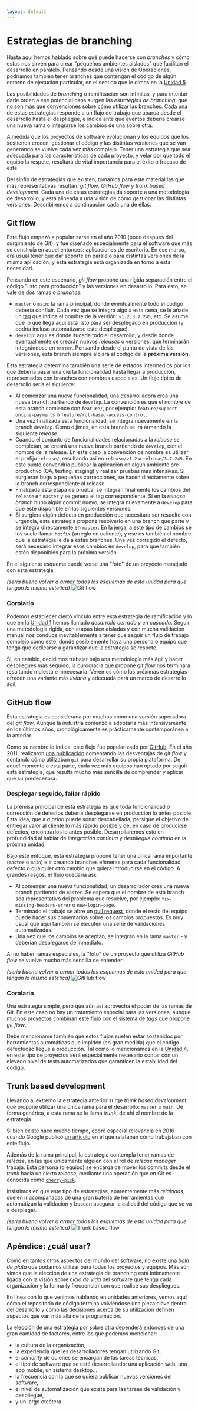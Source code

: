 ```yaml
---
layout: default
---
```


# Estrategias de branching

Hasta aquí hemos hablado sobre qué puede hacerse con _branches_ y cómo estas nos sirven para crear "pequeños ambientes aislados" que facilitan el desarrollo en paralelo. Pensando desde una visión de Operaciones, podríamos también tener branches que contengan el código de algún entorno de ejecución particular, en el sentido que le dimos en la [Unidad 5](../scm-git/entornos).

Las posibilidades de _branching_ o ramificación son infinitas, y para intentar darle orden a ese potencial caos surgen las _estrategias de branching_, que no son más que convenciones sobre cómo utilizar las branches. Cada una de estas estrategias responde a un flujo de trabajo que abarca desde el desarrollo hasta el despliegue, e indica ante qué eventos debería crearse una nueva rama o integrarse los cambios de una sobre otra. 

A medida que los proyectos de software evolucionan y los equipos que los sostienen crecen, gestionar el código y las distintas versiones que se van generando se vuelve cada vez más complejo. Tener una estrategia que sea adecuada para las características de cada proyecto, y velar por que todo el equipo la respete, resultará de vital importancia para el éxito o fracaso de este. 

Del sinfín de estrategias que existen, tomamos para este material las que más representativas resultan: _git flow_, _GitHub flow_ y _trunk based development_. Cada una de estas estrategias da soporte a una metodología de desarrollo, y está alineada a una visión de cómo gestionar las distintas versiones. Describiremos a continuación cada una de ellas.

## Git flow

Este flujo empezó a popularizarse en el año 2010 (poco después del surgimiento de Git), y fue diseñado especialmente para el software que más se construía en aquel entonces: aplicaciones de escritorio. En ese marco, era usual tener que dar soporte en paralelo para distintas versiones de la misma aplicación, y esta estrategia está organizada en torno a esta necesidad.

Pensando en este escenario, _git flow_ propone una rígida separación entre el código "listo para producción" y las versiones en desarrollo. Para esto, se vale de dos ramas o _branches_:

* `master` o `main`: la rama principal, donde eventualmente todo el código debería confluir.  Cada vez que se integra algo a esta rama, se le añade un [tag](../scm-git/gestion-de-versiones) que indica el nombre de la versión: `v1.2`, `3.7.245`, etc. Se asume que lo que llega aquí está listo para ser desplegado en producción (y podría incluso automatizarse este despliegue). 
* `develop`: aquí es donde sucede todo el desarrollo, y desde donde eventualmente se crearán nuevos _releases_ o versiones, que terminarán integrándose en `master`. Pensando desde el punto de vista de las versiones, esta branch siempre alojará al código de la **próxima versión**.

Esta estrategia determina también una serie de estados intermedios por los que debería pasar una cierta funcionalidad hasta llegar a producción, representados con branches con nombres especiales. Un flujo típico de desarrollo sería el siguiente:

* Al comenzar una nueva funcionalidad, una desarrolladora crea una nueva branch partiendo de `develop`. La convención es que el nombre de esta branch comience con `feature/`, por ejemplo: `feature/support-online-payments` o `feature/rol-based-access-control`.
* Una vez finalizada esta funcionalidad, se integra nuevamente en la branch `develop`. Como dijimos, en esta branch se irá armando la siguiente _release_.
* Cuando el conjunto de funcionalidades relacionadas a la _release_ se completan, se creará una nueva branch partiendo de `develop`, con el nombre de la release. En este caso la convención de nombre es utilizar el prefijo `release/`, resultando así en `release/v1.2` o `release/3.7.245`. En este punto convendría publicar la aplicación en algún ambiente pre-productivo (QA, testing, staging) y realizar pruebas más intensivas. Si surgieran bugs o pequeñas correcciones, se hacen directamente sobre la branch correspondiente al release.
* Finalizada esta etapa de prueba, se integran finalmente los cambios del `release` en `master` y se genera el tag correspondiente. Si en la _release branch_ hubo algún commit nuevo, se integra nuevamente a `develop` para que esté disponible en las siguientes versiones.
* Si surgiera algún defecto en producción que necesitara ser resuelto con urgencia, esta estrategia propone resolverlo en una branch que parte y se integra directamente en `master`. En la jerga, a este tipo de cambios se los suele llamar `hotfix` (arreglo en caliente), y ese es también el nombre que la estrategia le da a estas branches. Una vez corregido el defecto, será necesario integrar esos cambios en `develop`, para que también estén disponibles para la próxima versión

En el siguiente esquema puede verse una "foto" de un proyecto manejado con esta estrategia:

_(sería bueno volver a armar todos los esquemas de esta unidad para que tengan la misma estética)_
![Git flow](images/git-flow.png)

### Corolario

Podemos establecer cierto vínculo entre esta estrategia de ramificación y lo que en la [Unidad 1](../programacion-a-desarrollo/ciclo-de-vida) hemos llamado _desarrollo cerrado y en cascada_. Seguir una metodología rígida, con etapas bien aisladas y con mucha validación manual nos conduce inevitablemente a tener que seguir un flujo de trabajo complejo como este, donde posiblemente haya una persona o equipo que tenga que dedicarse a garantizar que la estrategia se respete.

Si, en cambio, decidimos trabajar bajo una metodología más ágil y hacer despliegues más seguido, la burocracia que propone _git flow_ nos terminará resultando molesta e innecesaria. Veremos cómo las próximas estrategias ofrecen una variante más _liviana_ y adecuada para un marco de desarrollo ágil. 

## GitHub flow

Esta estrategia es considerada por muchos como una versión superadora del _git flow_. Aunque la industria comenzó a adoptarla más intensivamente en los últimos años, cronológicamente es prácticamente contemporánea a la anterior. 

Como su nombre lo indica, este flujo fue popularizado por [GitHub](https://github.com/). En el año 2011, realizaron [una publicación](http://scottchacon.com/2011/08/31/github-flow.html) comentando las desventajas de _git flow_ y contando cómo utilizaban `git` para desarrollar su propia plataforma. De aquel momento a esta parte, cada vez más equipos han optado por seguir esta estrategia, que resulta mucho más sencilla de comprender y aplicar que su predecesora.

### Desplegar seguido, fallar rápido

La premisa principal de esta estrategia es que toda funcionalidad o corrección de defectos debería desplegarse en producción lo antes posible. Esta idea, que a _a priori_ puede sonar descabellada, persigue el objetivo de entregar valor al cliente lo más rápido posible y de, en caso de producirse defectos, encontrarlos lo antes posible. Desarrollaremos esto en profundidad al hablar de _integración continua_ y _despliegue continuo_ en la próxima unidad.

Bajo este enfoque, esta estrategia propone tener una única rama importante (`master` o `main`) e ir creando branches efímeras para cada funcionalidad, defecto o cualquier otro cambio que quiera introducirse en el código. A grandes rasgos, el flujo quedaría así:

* Al comenzar una nueva funcionalidad, un desarrollador crea una nueva branch partiendo de `master`. Se espera que el nombre de esta branch sea representativo del problema que resuelve, por ejemplo: `fix-missing-headers-error` o `new-login-page`.
* Terminado el trabajo se abre un [pull request](./pull-requests), donde el resto del equipo puede hacer sus comentarios sobre los cambios propuestos. Es muy usual que aquí también se ejecuten una serie de validaciones automatizadas.
* Una vez que los cambios se aceptan, se integran en la rama `master` - y deberían desplegarse de inmediato.

Al no haber ramas especiales, la "foto" de un proyecto que utiliza _GitHub flow_ se vuelve mucho más sencilla de entender:

_(sería bueno volver a armar todos los esquemas de esta unidad para que tengan la misma estética)_
![GitHub flow](images/github-flow.png)

### Corolario

Una estrategia simple, pero que aún así aprovecha el poder de las ramas de Git. En este caso no hay un tratamiento especial para las versiones, aunque muchos proyectos combinan este flujo con el sistema de _tags_ que propone _git flow_. 

Debe mencionarse también que estos flujos suelen estar sostenidos por herramientas automáticas que impiden (en gran medida) que el código defectuoso llegue a producción. Tal como lo mencionamos en la [Unidad 4](../testing/testing.index), en este tipo de proyectos será especialmente necesario contar con un elevado nivel de tests automatizados que garanticen la estabilidad del código.

## Trunk based development

Llevando al extremo la estrategia anterior surge _trunk based development_, que propone utilizar una única rama para el desarrollo: `master` o `main`. De forma genérica, a esta rama se la llama _trunk_, de ahí el nombre de la estrategia. 

Si bien existe hace mucho tiempo, cobró especial relevancia en 2016 cuando Google publicó [un artículo](https://cacm.acm.org/magazines/2016/7/204032-why-google-stores-billions-of-lines-of-code-in-a-single-repository/fulltext) en el que relataban cómo trabajaban con este flujo.

Además de la rama principal, la estrategia contempla tener ramas de _release_, en las que únicamente alguien con el rol de _release manager_ trabaja. Esta persona (o equipo) se encarga de mover los commits desde el _trunk_ hacia un cierto _release_, mediante una operación que en Git es conocida como [`cherry-pick`](https://www.atlassian.com/git/tutorials/cherry-pick).

Insistimos en que este tipo de estrategias, aparentemente más _relajadas_, suelen ir acompañadas de una gran batería de herramientas que automatizan la validación y buscan asegurar la calidad del código que se va a desplegar. 

_(sería bueno volver a armar todos los esquemas de esta unidad para que tengan la misma estética)_
![Trunk based flow](images/trunk-based-flow.png)

## Apéndice: ¿cuál usar?

Como en tantos otros aspectos del mundo del software, no existe una _bala de plata_ que podamos utilizar para todas los proyectos y equipos. Más aún, vimos que la elección de una estrategia de branching está íntimamente ligada con la visión sobre _ciclo de vida_ del software que tenga cada organización y la forma (y frecuencia) con que realice sus despliegues.

En línea con lo que venimos hablando en unidades anteriores, vemos aquí cómo el repositorio de código termina volviéndose una pieza clave dentro del desarrollo y cómo las decisiones acerca de su utilización definen aspectos que van más allá de la programación. 

La elección de una estrategia por sobre otra dependerá entonces de una gran cantidad de factores, entre los que podemos mencionar:
* la cultura de la organización,
* la experiencia que les desarrolladores tengan utilizando Git,
* el _seniority_ de quienes se encargan de las tareas técnicas,
* el tipo de software que se esté desarrollando: una aplicación web, una app mobile, un sistema desktop...
* la frecuencia con la que se quiera publicar nuevas versiones del software,
* el nivel de automatización que exista para las tareas de validación y despliegue,
* y un largo etcétera.
